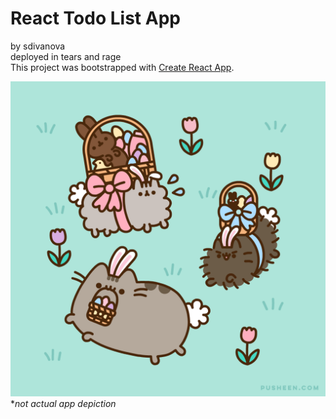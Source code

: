 # React Todo List App
by sdivanova  
deployed in tears and rage  
This project was bootstrapped with [Create React App](https://github.com/facebook/create-react-app).

![kitty](./Easter_2020.gif)
**not actual app depiction*